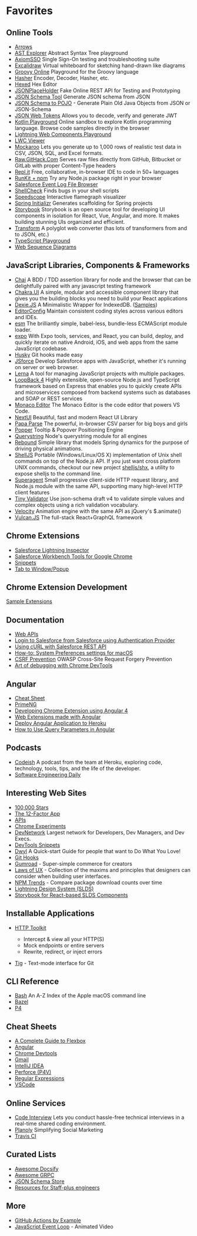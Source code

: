 # Favorites

## Online Tools

- [Arrows](https://arrows.app)
- [AST Explorer](https://astexplorer.net/) Abstract Syntax Tree playground
- [AxiomSSO](http://axiomsso.herokuapp.com/Home.action) Single Sign-On testing and troubleshooting suite
- [Excalidraw](https://excalidraw.com/) Virtual whiteboard for sketching hand-drawn like diagrams
- [Groovy Online](https://www.tutorialspoint.com/execute_groovy_online.php) Playground for the Groovy language
- [Hasher](http://s12v.github.io/hasher/) Encoder, Decoder, Hasher, etc.
- [Hexed](https://hexed.it/) Hex Editor
- [JSONPlaceHolder](https://jsonplaceholder.typicode.com/) Fake Online REST API for Testing and Prototyping
- [JSON Schema Tool](https://jsonschema.net/) Generate JSON schema
  from JSON
- [JSON Schema to POJO](http://www.jsonschema2pojo.org/) - Generate Plain Old Java Objects from JSON or JSON-Schema
- [JSON Web Tokens](https://jwt.io/) Allows you to decode, verify and generate JWT
- [Kotlin Playground](https://play.kotlinlang.org/) Online sandbox to explore Kotlin
  programming language. Browse code samples directly in the browser
- [Lightning Web Components Playground](https://developer.salesforce.com/docs/component-library/tools/playground)
- [LWC Viewer](https://lwc-viewer.herokuapp.com/)
- [Mockaroo](https://mockaroo.com/) Lets you generate up to 1,000 rows of realistic test data in CSV, JSON, SQL, and Excel formats.
- [Raw.GitHack.Com](https://raw.githack.com/) Serves raw files directly from GitHub, Bitbucket or GitLab with proper Content-Type headers
- [Repl.it](https://repl.it/) Free, collaborative, in-browser IDE to code in 50+ languages
- [RunKit + npm](https://npm.runkit.com/) Try any Node.js package right in your browser
- [Salesforce Event Log File Browser](https://salesforce-elf.herokuapp.com/)
- [ShellCheck](https://www.shellcheck.net/) Finds bugs in your shell scripts
- [Speedscope](https://www.speedscope.app/) Interactive flamegraph visualizer
- [Spring Initializr](https://start.spring.io/) Generates scaffolding for Spring projects
- [Storybook](https://storybook.js.org/) Storybook is an open source tool for developing UI components in isolation for React, Vue, Angular, and more. It makes building stunning UIs organized and efficient.
- [Transform](https://transform.tools/) A polyglot web converter (has lots of transformers from and to JSON, etc.)
- [TypeScript Playground](https://www.typescriptlang.org/play)
- [Web Sequence Diagrams](https://www.websequencediagrams.com/)

## JavaScript Libraries, Components & Frameworks

- [Chai](https://www.chaijs.com/) A BDD / TDD assertion library for node and the browser that can be delightfully paired with any javascript testing framework
- [Chakra.UI](https://chakra-ui.com/) A simple, modular and accessible component library that gives you the building blocks you need to build your React applications
- [Dexie.JS](https://dexie.org/) A Minimalistic Wrapper for IndexedDB. ([Samples](https://dexie.org/docs/Samples))
- [EditorConfig](https://editorconfig.org/) Maintain consistent coding styles across various editors and IDEs.
- [esm](https://github.com/standard-things/esm) The brilliantly simple, babel-less, bundle-less ECMAScript module loader.
- [expo](https://expo.io/) With Expo tools, services, and React, you can build, deploy, and quickly iterate on native Android, iOS, and web apps from the same JavaScript codebase.
- [Husky](https://github.com/typicode/husky) Git hooks made easy
- [JSforce](https://jsforce.github.io/) Develop Salesforce apps with JavaScript, whether it's running on server or web browser.
- [Lerna](https://github.com/lerna/lerna) A tool for managing JavaScript projects with multiple packages.
- [LoopBack 4](https://loopback.io/doc/en/lb4/index.html) Highly extensible, open-source Node.js and TypeScript framework based on Express that enables you to quickly create APIs and microservices composed from backend systems such as databases and SOAP or REST services
- [Monaco Editor](https://microsoft.github.io/monaco-editor/) The Monaco Editor is the code editor that powers VS Code.
- [NextUI](https://nextui.org/) Beautiful, fast and modern React UI Library
- [Papa Parse](https://www.papaparse.com/) The powerful, in-browser CSV parser for big boys and girls
- [Popper](https://popper.js.org/) Tooltip & Popover Positioning Engine
- [Querystring](https://www.npmjs.com/package/querystring) Node's querystring module for all engines
- [Rebound](https://www.npmjs.com/package/rebound) Simple library that models Spring dynamics for the purpose of driving physical animations.
- [ShellJS](https://www.npmjs.com/package/shelljs) Portable (Windows/Linux/OS X) implementation of Unix shell commands on top of the Node.js API. If you just want cross platform UNIX commands, checkout our new project [shelljs/shx](https://github.com/shelljs/shx), a utility to expose shelljs to the command line.
- [Superagent](https://www.npmjs.com/package/superagent) Small progressive client-side HTTP request library, and Node.js module with the same API, supporting many high-level HTTP client features
- [Tiny Validator](https://www.npmjs.com/package/tv4) Use json-schema draft v4 to validate simple values and complex objects using a rich validation vocabulary.
- [Velocity](http://velocityjs.org/) Animation engine with the same API as jQuery's $.animate()
- [Vulcan.JS](http://vulcanjs.org/) The full-stack React+GraphQL framework

## Chrome Extensions

- [Salesforce Lightning Inspector](https://chrome.google.com/webstore/detail/salesforce-lightning-insp/pcpmcffcomlcjgpcheokdfcjipanjdpc)
- [Salesforce Workbench Tools for Google Chrome](https://chrome.google.com/webstore/detail/salesforce-workbench-tool/nanhambbggdgkloeldahjngdmngjgmhk)
- [Snippets](https://chrome.google.com/webstore/detail/snippets/fakjeijchchmicjllnabpdkclfkpbiag?hl=en-US)
- [Tab to Window/Popup](https://chrome.google.com/webstore/detail/tab-to-windowpopup-keyboa/adbkphmimfcaeonicpmamfddbbnphikh/related?hl=en)

## Chrome Extension Development

[Sample Extensions](https://developer.chrome.com/extensions/samples)

## Documentation

- [Web APIs](https://developer.mozilla.org/en-US/docs/Web/API)
- [Login to Salesforce from Salesforce using Authentication Provider](https://www.jitendrazaa.com/blog/salesforce/login-to-salesforce-from-salesforce-using-authentication-provider/)
- [Using cURL with Salesforce REST API](https://www.jitendrazaa.com/blog/salesforce/using-curl-with-salesforce-rest-api/)
- [How-to: System Preferences settings for macOS](https://ss64.com/osx/syntax-defaults.html)
- [CSRF Prevention](https://cheatsheetseries.owasp.org/cheatsheets/Cross-Site_Request_Forgery_Prevention_Cheat_Sheet.html) OWASP Cross-Site Request Forgery Prevention
- [Art of debugging with Chrome DevTools](https://medium.com/frontmen/art-of-debugging-with-chrome-devtools-ab7b5fd8e0b4)

## Angular

- [Cheat Sheet](https://angular.io/guide/cheatsheet)
- [PrimeNG](https://www.primefaces.org/primeng/#/)
- [Developing Chrome Extension using Angular 4](https://www.red-gate.com/simple-talk/dotnet/software-tools/developing-google-chrome-extension-using-angular-4/)
- [Web Extensions made with Angular](https://cito.github.io/blog/web-ext-with-angular/)
- [Deploy Angular Application to Heroku](https://itnext.io/how-to-deploy-angular-application-to-heroku-1d56e09c5147)
- [How to Use Query Parameters in Angular](https://www.digitalocean.com/community/tutorials/angular-query-parameters)


## Podcasts

- [Codeish](https://www.heroku.com/podcasts/codeish) A podcast from the team at Heroku, exploring code, technology, tools, tips, and the life of the developer.
- [Software Engineering Daily](https://softwareengineeringdaily.com/)

## Interesting Web Sites

- [100,000 Stars](http://stars.chromeexperiments.com/)
- [The 12-Factor App](https://12factor.net/)
- [APIs](https://apis.guru/browse-apis/)
- [Chrome Experiments](https://experiments.withgoogle.com/collection/chrome)
- [DevNetwork](https://www.devnetwork.com/) Largest network for Developers, Dev Managers, and Dev Execs.
- [DevTools Snippets](http://bgrins.github.io/devtools-snippets/)
- [Dwyl](https://github.com/dwyl/start-here) A Quick-start Guide for people that want to Do What You Love!
- [Git Hooks](https://githooks.com/)
- [Gumroad](https://gumroad.com/) - Super-simple commerce for creators
- [Laws of UX](https://lawsofux.com/) - Collection of the maxims and principles that designers can consider when building user interfaces.
- [NPM Trends](https://www.npmtrends.com/) - Compare package download counts over time
- [Lightning Design System (SLDS)](https://lightningdesignsystem.com/)
- [Storybook for React-based SLDS Components](http://design-system-react-components.herokuapp.com)

## Installable Applications

- [HTTP Toolkit](https://httptoolkit.tech/)

  - Intercept & view all your HTTP(S)
  - Mock endpoints or entire servers
  - Rewrite, redirect, or inject errors

- [Tig](https://jonas.github.io/tig/) - Text-mode interface for Git

## CLI Reference

- [Bash](https://ss64.com/osx/) An A-Z Index of the Apple macOS command line
- [Bazel](https://docs.bazel.build/versions/master/command-line-reference.html)
- [P4](https://www.perforce.com/manuals/v15.1/cmdref/chapter.introduction.html#introduction.help)

## Cheat Sheets

- [A Complete Guide to Flexbox](https://css-tricks.com/snippets/css/a-guide-to-flexbox/)
- [Angular](https://angular.io/guide/cheatsheet)
- [Chrome Devtools](http://anti-code.com/devtools-cheatsheet/)
- [Gmail](https://support.google.com/mail/answer/6594?hl=en)
- [IntelliJ IDEA](https://resources.jetbrains.com/storage/products/intellij-idea/docs/IntelliJIDEA_ReferenceCard.pdf)
- [Perforce (P4V)](https://www.perforce.com/pdf/perforce-helix-cheatsheet.pdf)
- [Regular Expressions](https://cheatography.com/davechild/cheat-sheets/regular-expressions/pdf/)
- [VSCode](https://code.visualstudio.com/shortcuts/keyboard-shortcuts-macos.pdf)

## Online Services

- [Code Interview](https://codeinterview.io/) Lets you conduct hassle-free technical interviews in a real-time shared coding environment.
- [Planoly](https://www.planoly.com) Simplifying
  Social Marketing
- [Travis CI](https://travis-ci.org)

## Curated Lists

- [Awesome Docsify](https://github.com/docsifyjs/awesome-docsify)
- [Awesome GRPC](https://github.com/grpc-ecosystem/awesome-grpc)
- [JSON Schema Store](https://www.schemastore.org/json/)
- [Resources for Staff-plus engineers](https://lethain.com/staff-plus-eng-resources/)

## More

- [GitHub Actions by Example](https://www.actionsbyexample.com)
- [JavaScript Event Loop](https://www.youtube.com/watch?v=cCOL7MC4Pl0) - Animated Video
